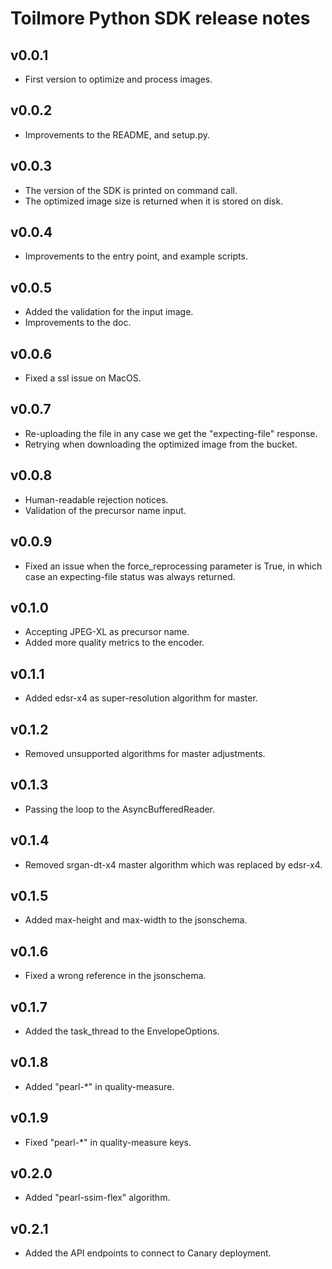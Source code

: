 Toilmore Python SDK release notes
============================


v0.0.1
-----
* First version to optimize and process images.

v0.0.2
-----
* Improvements to the README, and setup.py.

v0.0.3
-----
* The version of the SDK is printed on command call.
* The optimized image size is returned when it is stored on disk.

v0.0.4
-----
* Improvements to the entry point, and example scripts.

v0.0.5
-----
* Added the validation for the input image.
* Improvements to the doc.

v0.0.6
-----
* Fixed a ssl issue on MacOS.

v0.0.7
-----
* Re-uploading the file in any case we get the "expecting-file" response.
* Retrying when downloading the optimized image from the bucket.

v0.0.8
-----
* Human-readable rejection notices.
* Validation of the precursor name input.

v0.0.9
-----
* Fixed an issue when the force_reprocessing parameter is True, in which case an expecting-file status was always returned.

v0.1.0
-----
* Accepting JPEG-XL as precursor name.
* Added more quality metrics to the encoder.

v0.1.1
-----
* Added edsr-x4 as super-resolution algorithm for master.

v0.1.2
-----
* Removed unsupported algorithms for master adjustments.

v0.1.3
-----
* Passing the loop to the AsyncBufferedReader.

v0.1.4
-----
* Removed srgan-dt-x4 master algorithm which was replaced by edsr-x4.

v0.1.5
-----
* Added max-height and max-width to the jsonschema.

v0.1.6
-----
* Fixed a wrong reference in the jsonschema.

v0.1.7
-----
* Added the task_thread to the EnvelopeOptions.

v0.1.8
-----
* Added "pearl-*" in quality-measure.

v0.1.9
-----
* Fixed "pearl-*" in quality-measure keys.


v0.2.0
-----
* Added "pearl-ssim-flex" algorithm.

v0.2.1
-----
* Added the API endpoints to connect to Canary deployment.